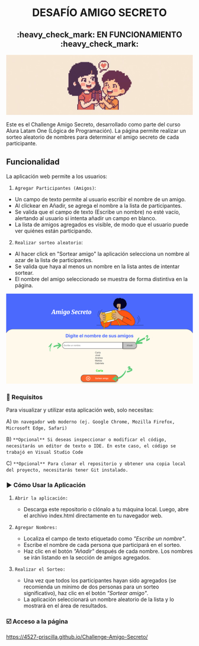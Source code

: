 <h1 align="center"> DESAFÍO AMIGO SECRETO </h1>
<h2 align="center">:heavy_check_mark: EN FUNCIONAMIENTO :heavy_check_mark:</h2>

![Portada amigo secreto](assets/Portada-amigo-secreto.jpg)

Este es el Challenge Amigo Secreto, desarrollado como parte del curso Alura Latam One (Lógica de Programación). La página permite realizar un sorteo aleatorio de nombres para determinar el amigo secreto de cada participante.

## Funcionalidad
La aplicación web permite a los usuarios:

1. `Agregar Participantes (Amigos)`: 
- Un campo de texto permite al usuario escribir el nombre de un amigo.
- Al clickear en Añadir, se agrega el nombre a la lista de participantes.
- Se valida que el campo de texto (Escribe un nombre) no esté vacío, alertando al usuario si intenta añadir un campo en blanco.
- La lista de amigos agregados es visible, de modo que el usuario puede ver quiénes están participando.
  
2. `Realizar sorteo aleatorio`:
- Al hacer click en "Sortear amigo" la aplicación selecciona un nombre al azar de la lista de participantes.
- Se valida que haya al menos un nombre en la lista antes de intentar sortear.
- El nombre del amigo seleccionado se muestra de forma distintiva en la página.
  
![Funcionamiento Amigo Secreto](assets/Funcion-Amigo-Secreto.png)

### :wrench: Requisitos 
Para visualizar y utilizar esta aplicación web, solo necesitas:

A) `Un navegador web moderno (ej. Google Chrome, Mozilla Firefox, Microsoft Edge, Safari)`

B) `**Opcional** Si deseas inspeccionar o modificar el código, necesitarás un editor de texto o IDE. En este caso, el código se trabajó en Visual Studio Code`

C) `**Opcional** Para clonar el repositorio y obtener una copia local del proyecto, necesitarás tener Git instalado.`

### :arrow_forward: Cómo Usar la Aplicación
1. `Abrir la aplicación:`
    - Descarga este repositorio o clónalo a tu máquina local. Luego, abre el archivo index.html directamente en tu navegador web.
      
2. `Agregar Nombres:`
    - Localiza el campo de texto etiquetado como _"Escribe un nombre"_.
    - Escribe el nombre de cada persona que participará en el sorteo.
    - Haz clic en el botón _"Añadir"_ después de cada nombre. Los nombres se irán listando en la sección de amigos agregados.
      
3. `Realizar el Sorteo:`
    - Una vez que todos los participantes hayan sido agregados (se recomienda un mínimo de dos personas para un sorteo significativo), haz clic en el botón _"Sortear amigo"_.
    - La aplicación seleccionará un nombre aleatorio de la lista y lo mostrará en el área de resultados.

### :ballot_box_with_check: Acceso a la página
https://4527-priscilla.github.io/Challenge-Amigo-Secreto/
